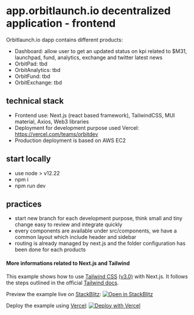 # app.orbitlaunch.io decentralized application - frontend

Orbitlaunch.io dapp contains different products:
- Dashboard: allow user to get an updated status on kpi related to $M31, launchpad, fund, analytics, exchange and twitter latest news
- OrbitPad: tbd
- OrbitAnalytics: tbd
- OrbitFund: tbd
- OrbitExchange: tbd

## technical stack

- Frontend use: Next.js (react based framework), TailwindCSS, MUI material, Axios, Web3 libraries
- Deployment for development purpose used Vercel: https://vercel.com/teams/orbitdev
- Production deployment is based on AWS EC2

## start locally

- use node > v12.22
- npm i
- npm run dev

## practices

- start new branch for each development purpose, think small and tiny change easy to review and integrate quickly
- every components are available under src/components, we have a common layout which include header and sidebar
- routing is already managed by next.js and the folder configuration has been done for each products

#### More informations related to Next.js and Tailwind

This example shows how to use [Tailwind CSS](https://tailwindcss.com/) [(v3.0)](https://tailwindcss.com/blog/tailwindcss-v3) with Next.js. It follows the steps outlined in the official [Tailwind docs](https://tailwindcss.com/docs/guides/nextjs).

Preview the example live on [StackBlitz](http://stackblitz.com/):
[![Open in StackBlitz](https://developer.stackblitz.com/img/open_in_stackblitz.svg)](https://stackblitz.com/github/vercel/next.js/tree/canary/examples/with-tailwindcss)

Deploy the example using [Vercel](https://vercel.com?utm_source=github&utm_medium=readme&utm_campaign=next-example):
[![Deploy with Vercel](https://vercel.com/button)](https://vercel.com/new/git/external?repository-url=https://github.com/vercel/next.js/tree/canary/examples/with-tailwindcss&project-name=with-tailwindcss&repository-name=with-tailwindcss)
